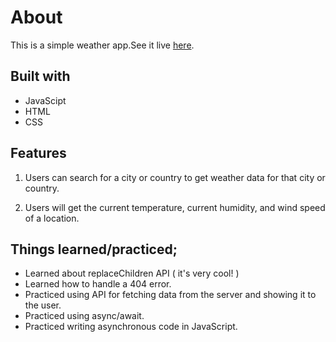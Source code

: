 # About
This is a simple weather app.See it live [here](https://hattima-tim.github.io/Weather_App/).

## Built with
- JavaScipt
- HTML
- CSS

## Features
    
1) Users can search for a city or country to get weather data for that city or country.

2) Users will get the current temperature, current humidity, and wind speed of a location.

## Things learned/practiced;

- Learned about replaceChildren API ( it's very cool! )
- Learned how to handle a 404 error.
- Practiced using API for fetching data from the server and showing it to the user.
- Practiced using async/await.
- Practiced writing asynchronous code in JavaScript.
